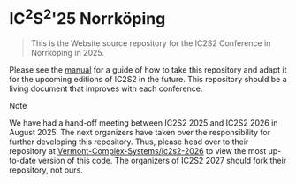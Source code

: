 # IC<sup>2</sup>S<sup>2</sup>'25 Norrköping

> This is the Website source repository for the IC2S2 Conference in Norrköping
> in 2025.

Please see the [manual](./MANUAL.md) for a guide of how to take this repository
and adapt it for the upcoming editions of IC2S2 in the future. This repository
should be a living document that improves with each conference.

> [!NOTE]
> We have had a hand-off meeting between IC2S2 2025 and IC2S2 2026 in August
> 2025. The next organizers have taken over the responsibility for further
> developing this repository. Thus, please head over to their repository at
> [Vermont-Complex-Systems/ic2s2-2026](https://github.com/Vermont-Complex-Systems/ic2s2-2026)
> to view the most up-to-date version of this code. The organizers of IC2S2 2027
> should fork their repository, not ours.
